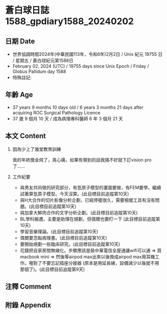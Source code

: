 [_metadata_:encoding]: - "utf-8"
[_metadata_:language]: - "zh-Hant-TW"
[_metadata_:fileformat]: - "markdown"
[_metadata_:MIME_type]: - "text/plain"
[_metadata_:markdown_version]: - "commonmark version 0.30"
[_metadata_:markdown_spec]: - "https://spec.commonmark.org/0.30/"

# 蒼白球日誌1588_gpdiary1588_20240202 #

## 日期 Date ##

* 世界協調時間2024年(中華民國113年，令和6年)2月2日 / Unix 紀元 19755 日 / 星期五 / 蒼白球紀元第1588日
* February 02, 2024 (UTC) / 19755 days since Unix Epoch / Friday / Globus Pallidum day 1588
* 特殊註記:

## 年齡 Age ##

* 37 years 9 months 10 days old / 6 years 3 months 21 days after acquiring ROC Surgical Pathology Licence
* 37 歲 9 個月 10 天 / 成為病理專科醫師 6 年 3 個月 21 天

## 本文 Content ##

1. 因為少上了幾堂教育訓練

    我的年終獎金飛了，真心痛，如果有領到的話我搞不好就下訂vision pro了......
    
2. 工作紀要

   - 與男友共同做的研究部分，有氫原子模型的畫圖要做，有FEM要學。繼續試著算氫原子模型。今天沒算。(此目標目前追蹤第10天)
   - 與H大合作的切片影像分析企劃，已經停擺很久，需要檢閱工具有沒有問題。(此目標目前追蹤第10天)
   - 與加拿大鮮肉合作的文字分析企劃。(此目標目前追蹤第10天)
   - BL學科搬遷，主要是助理在規劃，但偶爾也要盯一下 (此目標目前追蹤第10天)
   - 學習音樂理論。(此目標目前追蹤第10天)
   - 偶爾要念點病理書。(此目標目前追蹤第10天)
   - 要開始規劃一些臨床研究。(此目標目前追蹤第10天)
   - 花錢把自家房間無線化。步驟應該是裝中華電信全屋通讓wifi可以通 => 買macbook mini => 然後等airpod max出來以後換成airpod max用耳機工作。喔對了不要忘記插座分接器 (原本是用延長線，設備減少以後就不用那個了)。(此目標目前追蹤第9天)


## 注釋 Comment ##


## 附錄 Appendix ##

